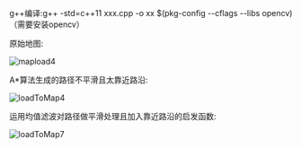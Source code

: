 g++编译:g++ -std=c++11  xxx.cpp -o xx $(pkg-config --cflags --libs opencv) （需要安装opencv）

原始地图:

![mapload4](https://user-images.githubusercontent.com/68492981/132976491-de0eb792-02cf-4d98-a0cc-24c78338121e.jpg)

A*算法生成的路径不平滑且太靠近路沿:

![loadToMap4](https://user-images.githubusercontent.com/68492981/132976596-99eee2ee-7b96-464c-9700-36805340588b.jpg)

运用均值滤波对路径做平滑处理且加入靠近路沿的启发函数:

![loadToMap7](https://user-images.githubusercontent.com/68492981/132976579-f1298c8a-17c5-4eeb-8fc4-a1b2bfde91ae.jpg)


